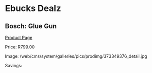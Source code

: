 
# Ebucks Dealz
## Bosch: Glue Gun
[Product Page](https://www.ebucks.com/web/shop/productSelected.do?prodId=373349376&catId=370101825)

Price: R799.00

Image: /web/cms/system/galleries/pics/prodimg/373349376_detail.jpg

Savings: 


	